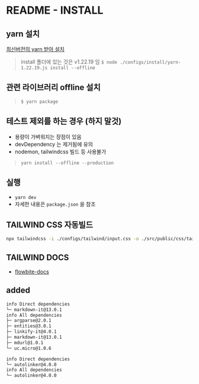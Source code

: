 # README - INSTALL

## yarn 설치

[최신버전의 yarn 받아 설치](https://github.com/yarnpkg/yarn/releases)

> install 폴더에 있는 것은 v1.22.19 임
> `$ node ./configs/install/yarn-1.22.19.js install --offline`

## 관련 라이브러리 offline 설치

> `$ yarn package`

## 테스트 제외를 하는 경우 (하지 말것)

- 용량이 가벼워지는 장점이 있음
- devDependency 는 제거됨에 유의
- nodemon, tailwindcss 빌드 등 사용불가

> `yarn install --offline --production`

## 실행

- `yarn dev`
- 자세한 내용은 `package.json` 을 참조

## TAILWIND CSS 자동빌드

```sh
npx tailwindcss -i ./configs/tailwind/input.css -o ./src/public/css/tailwind.css --watch
```

## TAILWIND DOCS

- [flowbite-docs](https://flowbite.com/docs/forms/input-field/)


## added

```txt
info Direct dependencies
└─ markdown-it@13.0.1
info All dependencies
├─ argparse@2.0.1
├─ entities@3.0.1
├─ linkify-it@4.0.1
├─ markdown-it@13.0.1
├─ mdurl@1.0.1
└─ uc.micro@1.0.6

info Direct dependencies
└─ autolinker@4.0.0
info All dependencies
└─ autolinker@4.0.0
```

